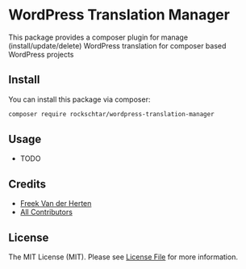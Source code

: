 # WordPress Translation Manager

This package provides a composer plugin for manage
(install/update/delete) WordPress translation for composer based
WordPress projects

## Install

You can install this package via composer:

``` bash
composer require rockschtar/wordpress-translation-manager
```

## Usage

- TODO

## Credits

- [Freek Van der Herten](https://github.com/freekmurze)
- [All Contributors](../../contributors)

## License

The MIT License (MIT). Please see [License File](LICENSE.md) for more information.